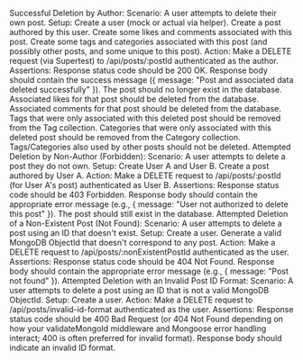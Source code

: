 Successful Deletion by Author:
Scenario: A user attempts to delete their own post.
Setup:
Create a user (mock or actual via helper).
Create a post authored by this user.
Create some likes and comments associated with this post.
Create some tags and categories associated with this post (and possibly other posts, and some unique to this post).
Action: Make a DELETE request (via Supertest) to /api/posts/:postId authenticated as the author.
Assertions:
Response status code should be 200 OK.
Response body should contain the success message ({ message: "Post and associated data deleted successfully" }).
The post should no longer exist in the database.
Associated likes for that post should be deleted from the database.
Associated comments for that post should be deleted from the database.
Tags that were only associated with this deleted post should be removed from the Tag collection.
Categories that were only associated with this deleted post should be removed from the Category collection.
Tags/Categories also used by other posts should not be deleted.
Attempted Deletion by Non-Author (Forbidden):
Scenario: A user attempts to delete a post they do not own.
Setup:
Create User A and User B.
Create a post authored by User A.
Action: Make a DELETE request to /api/posts/:postId (for User A's post) authenticated as User B.
Assertions:
Response status code should be 403 Forbidden.
Response body should contain the appropriate error message (e.g., { message: "User not authorized to delete this post" }).
The post should still exist in the database.
Attempted Deletion of a Non-Existent Post (Not Found):
Scenario: A user attempts to delete a post using an ID that doesn't exist.
Setup:
Create a user.
Generate a valid MongoDB ObjectId that doesn't correspond to any post.
Action: Make a DELETE request to /api/posts/:nonExistentPostId authenticated as the user.
Assertions:
Response status code should be 404 Not Found.
Response body should contain the appropriate error message (e.g., { message: "Post not found" }).
Attempted Deletion with an Invalid Post ID Format:
Scenario: A user attempts to delete a post using an ID that is not a valid MongoDB ObjectId.
Setup: Create a user.
Action: Make a DELETE request to /api/posts/invalid-id-format authenticated as the user.
Assertions:
Response status code should be 400 Bad Request (or 404 Not Found depending on how your validateMongoId middleware and Mongoose error handling interact; 400 is often preferred for invalid format).
Response body should indicate an invalid ID format.